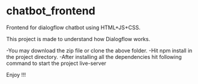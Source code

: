 # chatbot_frontend
Frontend for dialogflow chatbot using HTML+JS+CSS.

This project is made to understand how Dialogflow works.

-You may download the zip file or clone the above folder.
-Hit npm install in the project directory.
-After installing all the dependencies hit following command to start the project
      live-server 
      
      
Enjoy !!!
